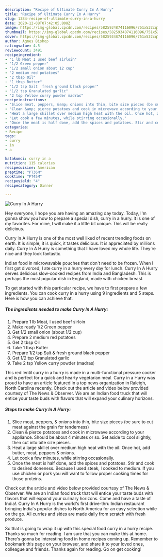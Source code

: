 ```yaml
---
description: "Recipe of Ultimate Curry In A Hurry"
title: "Recipe of Ultimate Curry In A Hurry"
slug: 1384-recipe-of-ultimate-curry-in-a-hurry
date: 2020-12-08T07:42:05.808Z
image: https://img-global.cpcdn.com/recipes/5825934874116096/751x532cq70/curry-in-a-hurry-recipe-main-photo.jpg
thumbnail: https://img-global.cpcdn.com/recipes/5825934874116096/751x532cq70/curry-in-a-hurry-recipe-main-photo.jpg
cover: https://img-global.cpcdn.com/recipes/5825934874116096/751x532cq70/curry-in-a-hurry-recipe-main-photo.jpg
author: Agnes Bishop
ratingvalue: 4.5
reviewcount: 3491
recipeingredient:
- "1 lb Meat I used beef sirloin"
- "1/2 Green pepper"
- "1/2 small onion about 12 cup"
- "2 medium red potatoes"
- "2 tbsp Oil"
- "1 tbsp Butter"
- "1/2 tsp Salt  fresh ground black pepper"
- "1/2 tsp Granulated garlic"
- "2 tsp Yellow curry powder madras"
recipeinstructions:
- "Slice meat, peppers, &amp; onions into thin, bite size pieces (be sure to cut meat against the grain for tenderness)"
- "Clean &amp; pierce potatoes and cook in microwave according to your appliance. Should be about 4 minutes or so. Set aside to cool slightly, then cut into bite size pieces."
- "Heat a large skillet over medium high heat with the oil. Once hot, add butter, meat, peppers &amp; onions."
- "Let cook a few minutes, while stirring occasionally."
- "Once the meat is half done, add the spices and potatoes. Stir and cook to desired doneness. Because I used steak, I cooked to medium. If you use chicken or pork you will want to follow proper cooking times for those proteins."
categories:
- Recipe
tags:
- curry
- in
- a

katakunci: curry in a 
nutrition: 115 calories
recipecuisine: American
preptime: "PT36M"
cooktime: "PT45M"
recipeyield: "4"
recipecategory: Dinner

---
```



![Curry In A Hurry](https://img-global.cpcdn.com/recipes/5825934874116096/751x532cq70/curry-in-a-hurry-recipe-main-photo.jpg)

Hey everyone, I hope you are having an amazing day today. Today, I'm gonna show you how to prepare a special dish, curry in a hurry. It is one of my favorites. For mine, I will make it a little bit unique. This will be really delicious.

Curry In A Hurry is one of the most well liked of recent trending foods on earth. It is simple, it is quick, it tastes delicious. It is appreciated by millions daily. Curry In A Hurry is something that I have loved my whole life. They're nice and they look fantastic.

Indian food in microwavable pouches that don&#39;t need to be frozen. When I first got divorced, I ate curry in a hurry every day for lunch. Curry In A Hurry serves delicious slow-cooked recipes from India and Bangladesh. This is perhaps the most popular dish in England, made with chicken breast.


To get started with this particular recipe, we have to first prepare a few ingredients. You can cook curry in a hurry using 9 ingredients and 5 steps. Here is how you can achieve that.

<!--inarticleads1-->

##### The ingredients needed to make Curry In A Hurry:

1. Prepare 1 lb Meat, I used beef sirloin
1. Make ready 1/2 Green pepper
1. Get 1/2 small onion (about 1/2 cup)
1. Prepare 2 medium red potatoes
1. Get 2 tbsp Oil
1. Take 1 tbsp Butter
1. Prepare 1/2 tsp Salt &amp; fresh ground black pepper
1. Get 1/2 tsp Granulated garlic
1. Take 2 tsp Yellow curry powder (madras)


This red lentil curry in a hurry is made in a multi-functional pressure cooker and is perfect for a quick and hearty vegetarian meal. Curry in a Hurry was proud to have an article featured in a top news organization in Raleigh, North Carolina recently. Check out the article and video below provided courtesy of The News &amp; Observer. We are an Indian food truck that will entice your taste buds with flavors that will expand your culinary horizons. 

<!--inarticleads2-->

##### Steps to make Curry In A Hurry:

1. Slice meat, peppers, &amp; onions into thin, bite size pieces (be sure to cut meat against the grain for tenderness)
1. Clean &amp; pierce potatoes and cook in microwave according to your appliance. Should be about 4 minutes or so. Set aside to cool slightly, then cut into bite size pieces.
1. Heat a large skillet over medium high heat with the oil. Once hot, add butter, meat, peppers &amp; onions.
1. Let cook a few minutes, while stirring occasionally.
1. Once the meat is half done, add the spices and potatoes. Stir and cook to desired doneness. Because I used steak, I cooked to medium. If you use chicken or pork you will want to follow proper cooking times for those proteins.


Check out the article and video below provided courtesy of The News &amp; Observer. We are an Indian food truck that will entice your taste buds with flavors that will expand your culinary horizons. Come and have a taste of India!. Curry In A Hurry is the world&#39;s first drive-thru Indian restaurant bringing India&#39;s popular dishes to North America for an easy selection while on the go. All curries and sides are made daily from scratch with fresh produce. 

So that is going to wrap it up with this special food curry in a hurry recipe. Thanks so much for reading. I am sure that you can make this at home. There's gonna be interesting food in home recipes coming up. Remember to bookmark this page on your browser, and share it to your loved ones, colleague and friends. Thanks again for reading. Go on get cooking!
